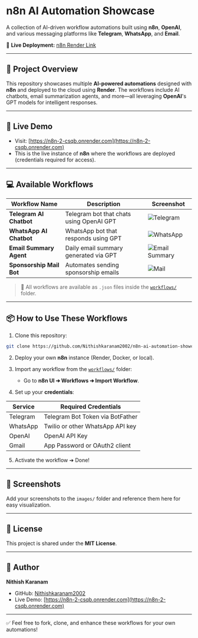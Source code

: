 # n8n AI Automation Showcase

A collection of AI-driven workflow automations built using **n8n**, **OpenAI**, and various messaging platforms like **Telegram**, **WhatsApp**, and **Email**.

🚀 **Live Deployment:** [n8n Render Link](https://n8n-2-csqb.onrender.com)

---

## 📂 Project Overview

This repository showcases multiple **AI-powered automations** designed with **n8n** and deployed to the cloud using **Render**. The workflows include AI chatbots, email summarization agents, and more—all leveraging **OpenAI**'s GPT models for intelligent responses.

---

## 🔗 Live Demo

- Visit: [https://n8n-2-csqb.onrender.com](https://n8n-2-csqb.onrender.com)
- This is the live instance of **n8n** where the workflows are deployed (credentials required for access).

---

## 💻 Available Workflows

| Workflow Name             | Description                               | Screenshot                              |
|--------------------------|-------------------------------------------|-----------------------------------------|
| **Telegram AI Chatbot**    | Telegram bot that chats using OpenAI GPT  | ![Telegram](assets/telegram_workflow.png) |
| **WhatsApp AI Chatbot**    | WhatsApp bot that responds using GPT       | ![WhatsApp](assets/whatsapp_workflow.png) |
| **Email Summary Agent**    | Daily email summary generated via GPT     | ![Email Summary](assets/email_summary_workflow.png) |
| **Sponsorship Mail Bot**   | Automates sending sponsorship emails      | ![Mail](assets/sponsorship_mail_workflow.png) |

> 🔑 All workflows are available as `.json` files inside the [`workflows/`](workflows) folder.

---

## 📦 How to Use These Workflows

1. Clone this repository:

```bash
git clone https://github.com/Nithishkaranam2002/n8n-ai-automation-showcase.git
```

2. Deploy your own **n8n** instance (Render, Docker, or local).

3. Import any workflow from the [`workflows/`](workflows) folder:

   - Go to **n8n UI ➔ Workflows ➔ Import Workflow**.

4. Set up your **credentials**:

| Service     | Required Credentials                |
|------------|--------------------------------------|
| Telegram    | Telegram Bot Token via BotFather     |
| WhatsApp    | Twilio or other WhatsApp API key     |
| OpenAI      | OpenAI API Key                       |
| Gmail       | App Password or OAuth2 client        |

5. Activate the workflow ➔ Done!

---

## 📸 Screenshots

Add your screenshots to the `images/` folder and reference them here for easy visualization.

---

## 📜 License

This project is shared under the **MIT License**.

---

## 🙌 Author

**Nithish Karanam**
- GitHub: [Nithishkaranam2002](https://github.com/Nithishkaranam2002)
- Live Demo: [https://n8n-2-csqb.onrender.com](https://n8n-2-csqb.onrender.com)

---

✅ Feel free to fork, clone, and enhance these workflows for your own automations!
